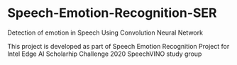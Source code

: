 # Speech-Emotion-Recognition-SER

Detection of emotion in Speech Using Convolution Neural Network

This project is developed as part of Speech Emotion Recognition Project for Intel Edge AI Scholarhip Challenge 2020 SpeechVINO study group


